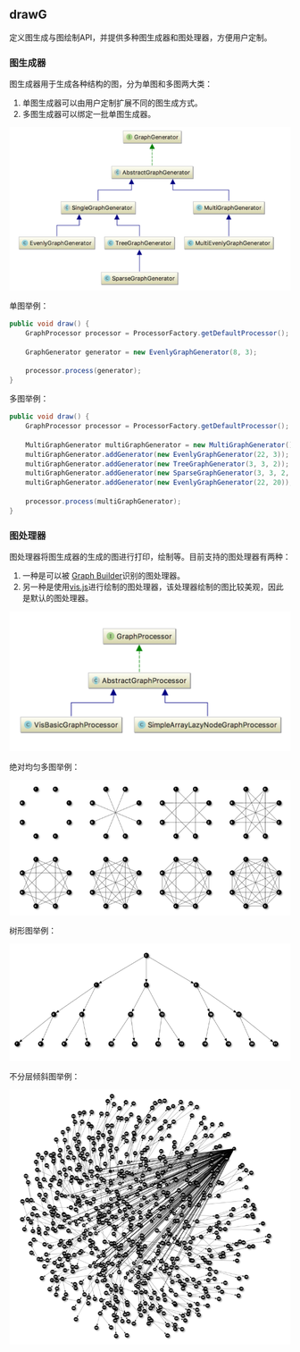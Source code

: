 ## drawG

定义图生成与图绘制API，并提供多种图生成器和图处理器，方便用户定制。

### 图生成器

图生成器用于生成各种结构的图，分为单图和多图两大类：
1. 单图生成器可以由用户定制扩展不同的图生成方式。
2. 多图生成器可以绑定一批单图生成器。

![generator](img/generator.png)

单图举例：

```java
public void draw() {
    GraphProcessor processor = ProcessorFactory.getDefaultProcessor();

    GraphGenerator generator = new EvenlyGraphGenerator(8, 3);

    processor.process(generator);
}
```

多图举例：

```java
public void draw() {
    GraphProcessor processor = ProcessorFactory.getDefaultProcessor();

    MultiGraphGenerator multiGraphGenerator = new MultiGraphGenerator();
    multiGraphGenerator.addGenerator(new EvenlyGraphGenerator(22, 3));
    multiGraphGenerator.addGenerator(new TreeGraphGenerator(3, 3, 2));
    multiGraphGenerator.addGenerator(new SparseGraphGenerator(3, 3, 2, 1));
    multiGraphGenerator.addGenerator(new EvenlyGraphGenerator(22, 20));

    processor.process(multiGraphGenerator);
}
```

### 图处理器

图处理器将图生成器的生成的图进行打印，绘制等。目前支持的图处理器有两种：

1. 一种是可以被 [Graph Builder](http://live.yworks.com/yfiles-for-html/2.0/databinding/graphbuilder/index.html)识别的图处理器。
2. 另一种是使用[vis.js](http://visjs.org)进行绘制的图处理器，该处理器绘制的图比较美观，因此是默认的图处理器。

![processor](img/processor.png)

绝对均匀多图举例：

![multi-even](img/multi-even.png)

树形图举例：

![tree](img/tree.png)

不分层倾斜图举例：

![unlayered](img/unlayered.png)
